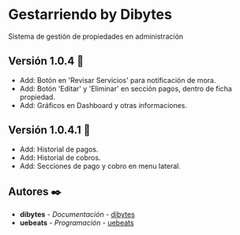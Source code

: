 # Gestarriendo by Dibytes
Sistema de gestión de propiedades en administración

## Versión 1.0.4 📌

* Add: Botón en 'Revisar Servicios' para notificación de mora.
* Add: Botón 'Editar' y 'Eliminar' en sección pagos, dentro de ficha propiedad.
* Add: Gráficos en Dashboard y otras informaciones.

## Versión 1.0.4.1 📌

* Add: Historial de pagos.
* Add: Historial de cobros.
* Add: Secciones de pago y cobro en menu lateral.

## Autores ✒️

* **dibytes** - *Documentación* - [dibytes](https://dibytes.cl)
* **uebeats** - *Programación* - [uebeats](https://github.com/uebeats/)
